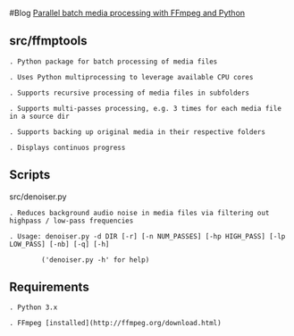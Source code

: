 #Blog
[Parallel batch media processing with FFmpeg and Python](http://arseniy.drupalgardens.com/content/parallel-batch-media-processing-ffmpeg-and-python)



src/ffmptools
--------------
    . Python package for batch processing of media files

    . Uses Python multiprocessing to leverage available CPU cores

    . Supports recursive processing of media files in subfolders

    . Supports multi-passes processing, e.g. 3 times for each media file in a source dir

    . Supports backing up original media in their respective folders

    . Displays continuos progress


Scripts
--------
 src/denoiser.py

    . Reduces background audio noise in media files via filtering out highpass / low-pass frequencies

    . Usage: denoiser.py -d DIR [-r] [-n NUM_PASSES] [-hp HIGH_PASS] [-lp LOW_PASS] [-nb] [-q] [-h]

            ('denoiser.py -h' for help)


Requirements
------------
    . Python 3.x

    . FFmpeg [installed](http://ffmpeg.org/download.html)



